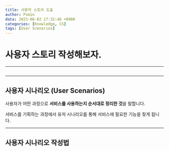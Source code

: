 ```yaml
---
title: 사용자 스토리 도출
author: Psmin
data: 2023-06-02 17:32:46 +0900
categories: [Knowledge, CS]
tags: [User Scenarios]
---
```


# 사용자 스토리 작성해보자.

---

##

---

## 사용자 시나리오 (User Scenarios)

사용자가 어떤 과정으로 **서비스를 사용하는지 순서대로 정리한 것**을 말합니다.

서비스를 기획하는 과정에서 유저 시나리오를 통해 서비스에 필요한 기능을 찾게 됩니다.

---

## 사용자 시나리오 작성법
